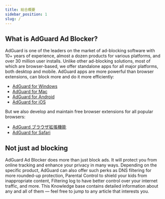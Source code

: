 ```yaml
---
title: 総合概要
sidebar_position: 1
slug: /
---
```


## What is AdGuard Ad Blocker?

AdGuard is one of the leaders on the market of ad-blocking software with 10+ years of experience, almost a dozen products for various platforms, and over 30 million user installs. Unlike other ad-blocking solutions, most of which are browser-based, we offer standalone apps for all major platforms, both desktop and mobile. AdGuard apps are more powerful than browser extensions, can block more and do it more efficiently:

* [AdGuard for Windows](/adguard-for-windows/overview)
* [AdGuard for Mac](/adguard-for-mac/overview)
* [AdGuard for Android](/adguard-for-android/overview)
* [AdGuard for iOS](/adguard-for-ios/overview)

But we also develop and maintain free browser extensions for all popular browsers:

* [AdGuard ブラウザ拡張機能](/adguard-browser-extension/overview)
* [AdGuard for Safari](/adguard-for-safari/overview)

## Not just ad blocking

AdGuard Ad Blocker does more than just block ads. It will protect you from online tracking and enhance your privacy in many ways. Depending on the specific product, AdGuard can also offer such perks as DNS filtering for more rounded-up protection, Parental Control to shield your kids from inappropriate content, Filtering log to have better control over your internet traffic, and more. This Knowledge base contains detailed information about any and all of them — feel free to jump to any article that interests you.